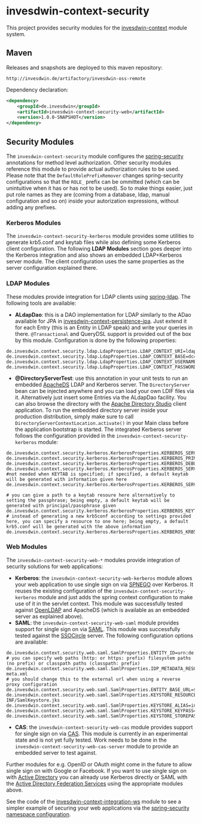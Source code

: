 # invesdwin-context-security
This project provides security modules for the [invesdwin-context](https://github.com/subes/invesdwin-context) module system.

## Maven

Releases and snapshots are deployed to this maven repository:
```
http://invesdwin.de/artifactory/invesdwin-oss-remote
```

Dependency declaration:
```xml
<dependency>
	<groupId>de.invesdwin</groupId>
	<artifactId>invesdwin-context-security-web</artifactId>
	<version>1.0.0-SNAPSHOT</version>
</dependency>
```
## Security Modules

The `invesdwin-context-security` module configures the [spring-security](http://projects.spring.io/spring-security/) annotations for method level authorization. Other security modules reference this module to provide actual authorization rules to be used. Please note that the `DefaultRolePrefixRemover` changes spring-security configurations so that the `ROLE_` prefix can be ommitted (which can be unintuitive when it has or has not to be used). So to make things easier, just put role names as they are (coming from a database, ldap, manual configuration and so on) inside your autorization expressions, without adding any prefixes.

### Kerberos Modules

The `invesdwin-context-security-kerberos` module provides some utilities to generate krb5.conf and keytab files while also defining some Kerberos client configuration. The following **LDAP Modules** section goes deeper into the Kerberos integration and also shows an embedded LDAP+Kerberos server module. The client configuration uses the same properties as the server configuration explained there.

### LDAP Modules

These modules provide integration for LDAP clients using [spring-ldap](http://projects.spring.io/spring-ldap/). The following tools are available:

- **ALdapDao**: this is a DAO implementation for LDAP similarly to the ADao available for JPA in [invesdwin-context-persistence-jpa](https://github.com/subes/invesdwin-context-persistence/). Just extend it for each Entry (this is an Entity in LDAP speak) and write your queries in there. `@Transactional` and QueryDSL support is provided out of the box by this module. Configuration is done by the following properties:
```properties
de.invesdwin.context.security.ldap.LdapProperties.LDAP_CONTEXT_URI=ldap://localhost:10389
de.invesdwin.context.security.ldap.LdapProperties.LDAP_CONTEXT_BASE=dc=invesdwin,dc=de
de.invesdwin.context.security.ldap.LdapProperties.LDAP_CONTEXT_USERNAME=uid=admin,ou=system
de.invesdwin.context.security.ldap.LdapProperties.LDAP_CONTEXT_PASSWORD=invesdwin
```
- **@DirectoryServerTest**: use this annotation in your unit tests to run an embedded [ApacheDS](http://directory.apache.org/apacheds/) LDAP and Kerberos server. The `DirectoryServer` bean can be injected anywhere and you can load your own LDIF files via it. Alternatively just insert some Entries via the ALdapDao facility. You can also browse the directory with the [Apache Directory Studio](http://directory.apache.org/studio/) client application. To run the embedded directory server inside your production distribution, simply make sure to call  `DirectoryServerContextLocation.activate()` in your Main class before the application bootstrap is started. The integrated Kerberos server follows the configuration provided in the `invesdwin-context-security-kerberos` module:
```properties
de.invesdwin.context.security.kerberos.KerberosProperties.KERBEROS_SERVER_URI=localhost:6088
de.invesdwin.context.security.kerberos.KerberosProperties.KERBEROS_PRIMARY_REALM=INVESDWIN.DE
de.invesdwin.context.security.kerberos.KerberosProperties.KERBEROS_DEBUG=true
de.invesdwin.context.security.kerberos.KerberosProperties.KERBEROS_SERVICE_PRINCIPAL=HTTP/localhost@INVESDWIN.DE
#not needed when KEYTAB is specified; if specified, a default keytab will be generated with information given here
de.invesdwin.context.security.kerberos.KerberosProperties.KERBEROS_SERVICE_PASSPHRASE=invesdwin

# you can give a path to a keytab resoure here alternatively to setting the passphrase; being empty, a default keytab will be generated with principal/passphrase given
de.invesdwin.context.security.kerberos.KerberosProperties.KERBEROS_KEYTAB_RESOURCE=
# instead of generating a new krb5conf according to settings provided here, you can specify a resource to one here; being empty, a default krb5.conf will be generated with the above information
de.invesdwin.context.security.kerberos.KerberosProperties.KERBEROS_KRB5CONF_RESOURCE=
```
### Web Modules

The `invesdwin-context-security-web-*` modules provide integration of security solutions for web applications:

- **Kerberos**: the `invesdwin-context-security-web-kerberos` module allows your web application to use single sign on via [SPNEGO](https://en.wikipedia.org/wiki/SPNEGO) over Kerberos. It reuses the existing configuration of the `invesdwin-context-security-kerberos` module and just adds the spring context configuration to make use of it in the servlet context. This module was successfully tested against [OpenLDAP](http://www.openldap.org/) and ApacheDS (which is available as an embedded server as explained above).
- **SAML**: the `invesdwin-context-security-web-saml` module provides support for single sign on via [SAML](https://en.wikipedia.org/wiki/Security_Assertion_Markup_Language). This module was successfully tested against the [SSOCircle](http://www.ssocircle.com) server. The following configuration options are available:
```properties
de.invesdwin.context.security.web.saml.SamlProperties.ENTITY_ID=urn:de:invesdwin:serviceprovider
# you can specify web paths (http: or https: prefix) filesystem paths (no prefix) or classpath paths (classpath: prefix)
de.invesdwin.context.security.web.saml.SamlProperties.IDP_METADATA_RESOURCE=http://idp.ssocircle.com/idp-meta.xml
# you should change this to the external url when using a reverse proxy configuration
de.invesdwin.context.security.web.saml.SamlProperties.ENTITY_BASE_URL=${de.invesdwin.context.integration.IntegrationProperties.WEBSERVER_BIND_URI}
de.invesdwin.context.security.web.saml.SamlProperties.KEYSTORE_RESOURCE=classpath:/META-INF/SamlKeystore.jks
de.invesdwin.context.security.web.saml.SamlProperties.KEYSTORE_ALIAS=invesdwin
de.invesdwin.context.security.web.saml.SamlProperties.KEYSTORE_KEYPASS=invesdwin
de.invesdwin.context.security.web.saml.SamlProperties.KEYSTORE_STOREPASS=${de.invesdwin.context.security.web.saml.SamlProperties.KEYSTORE_KEYPASS}
```
- **CAS**: the `invesdwin-context-security-web-cas` module provides support for single sign on via [CAS](https://en.wikipedia.org/wiki/Central_Authentication_Service). This module is currently in an experimental state and is not yet fully tested. Work needs to be done in the `invesdwin-context-security-web-cas-server` module to provide an embedded server to test against.

Further modules for e.g. OpenID or OAuth might come in the future to allow single sign on with Google or Facebook. If you want to use single sign on with [Active Directory](https://en.wikipedia.org/wiki/Active_Directory) you can already use Kerberos directly or SAML with the [Active Directory Federation Services](https://en.wikipedia.org/wiki/Active_Directory_Federation_Services) using the appropriate modules above.

See the code of the [invesdwin-context-integration-ws](https://github.com/subes/invesdwin-context-integration/blob/master/invesdwin-context-integration-parent/invesdwin-context-integration-ws/src/main/java/META-INF/ctx.integration.ws.xml) module to see a simpler example of securing your web applications via the [spring-security namespace configuration](http://docs.spring.io/spring-security/site/docs/current/reference/html/ns-config.html#ns-minimal).

